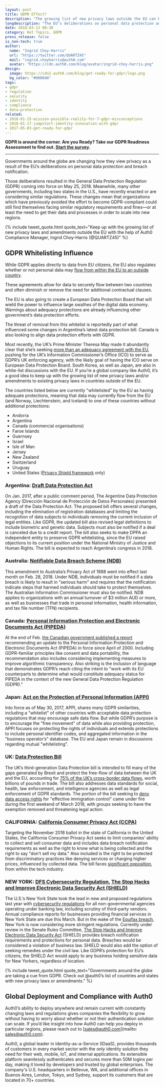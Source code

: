 ```yaml
---
layout: post
title: GDPR Effect?
description: "The growing list of new privacy laws outside the EU can be challenging. Auth0 provides a list of recently enacted laws or those under consideration."
longdescription: "The EU’s deliberations on personal data protection and data breach notification have changed the way governments around the world view privacy. The growing list of new privacy laws outside the EU can be challenging. Auth0 provides a list of recently enacted laws or those under consideration."
date: 2018-03-12 08:30
category: Hot Topics, GDPR
press_release: false
is_non-tech: true
author:
  name: "Ingrid Choy-Harris"
  url: "https://twitter.com/QUARTZ45"
  mail: "ingrid.choyharris@auth0.com"
  avatar: "https://cdn.auth0.com/blog/avatar/ingrid-choy-harris.png"
design:
  image: https://cdn2.auth0.com/blog/get-ready-for-gdpr/logo.png
  bg_color: "#000040"
tags:
- gdpr
- regulation
- security
- identity
- compliance
- data-protection
related:
- 2018-01-15-mission-possible-reality-for-7-gdpr-misconceptions
- 2018-01-17-jumpstart-identity-innovation-with-gdpr
- 2017-05-03-get-ready-for-gdpr
---
```


<div class="alert alert-info alert-icon">
  <i class="icon-budicon-500"></i>
  <strong>GDPR is around the corner. Are you Ready? Take our GDPR Readiness Assessment to find out. <a href="https://auth0.com/gdpr-assessment/tool-1">Start the survey</a>.</strong>
</div>

---

Governments around the globe are changing how they view privacy as a result of the EU’s deliberations on personal data protection and breach notification.

Those deliberations resulted in the General Data Protection Regulation (GDPR) coming into force on May 25, 2018. Meanwhile, many other governments, including two states in the U.S., have recently enacted or are considering similar regulations. These changes mean that organizations which have previously avoided the effort to become GDPR-compliant could still find themselves facing similar regulatory requirements and fines—or at least the need to get their data and processes in order to scale into new regions.

{% include tweet_quote.html quote_text="Keep up with the growing list of new privacy laws and amendments outside the EU with the help of Auth0 Compliance Manager, Ingrid Choy-Harris (@QUARTZ45)" %}

## GDPR Whitelisting Influence

While GDPR applies directly to data from EU citizens, the EU also regulates whether or not personal data may [flow from within the EU to an outside country](https://ec.europa.eu/info/law/law-topic/data-protection/data-transfers-outside-eu/adequacy-protection-personal-data-non-eu-countries_en).

These agreements allow for data to securely flow between two countries and often diminish or remove the need for additional contractual clauses.

The EU is also going to create a European Data Protection Board that will wield the power to influence large swathes of the digital data economy. Warnings about adequacy protections are already influencing other government’s data protection efforts.

The threat of removal from this whitelist is reportedly part of what influenced some changes in Argentina’s latest data protection bill. Canada is also looking to align data protection efforts with GDPR.

Most recently, the UK’s Prime Minister Theresa May made it abundantly clear that she’s seeking [more than an adequacy agreement with the EU](https://iapp.org/news/a/can-theresa-may-get-the-data-protection-deal-she-wants/), pushing for the UK’s Information Commissioner’s Office (ICO) to serve as GDPR’s UK enforcing agency, with the likely goal of having the ICO serve on European Data Protection Board. 
South Korea, as well as Japan, are also in white-list discussions with the EU. 
If you’re a global company like Auth0, it’s a good idea to keep up with the growing list of new privacy laws and/or amendments to existing privacy laws in countries outside of the EU. 

The countries listed below are currently "whitelisted" by the EU as having adequate protections, meaning that data may currently flow from the EU (and Norway, Liechtenstein, and Iceland) to one of these countries without additional protections: 

- Andorra
- Argentina
- Canada (commercial organisations)
- Faroe Islands
- Guernsey
- Israel
- Isle of Man
- Jersey
- New Zealand
- Switzerland
- Uruguay 
- United States ([Privacy Shield framework](https://ec.europa.eu/info/law/law-topic/data-protection/data-transfers-outside-eu/eu-us-privacy-shield_en) only)

### Argentina: [Draft Data Protection Act](https://iapp.org/news/a/gdpr-matchup-argentinas-draft-data-protection-act/#)

On Jan. 2017, after a public comment period, The Argentine Data Protection Agency (Dirección Nacional de Protección de Datos Personales) presented a draft of the Data Protection Act. The proposed bill offers several changes, including the elimination of registration databases and limiting the recognition of data subjects to individuals removing the current inclusion of legal entities. Like GDPR, the updated bill also revised legal definitions to include biometric and genetic data. Subjects must also be notified if a deal is canceled due to a credit report. The bill also seeks to make DPPA an independent entity to preserve GDPR whitelisting, since the EU raised objections to its current position under the National Ministry of Justice and Human Rights. The bill is expected to reach Argentina’s congress in 2018.

### Australia: [Notifiable Data Breach Scheme (NDB)](https://www.oaic.gov.au/privacy-law/privacy-act/notifiable-data-breaches-scheme)

This amendment to Australia’s Privacy Act of 1988 went into effect last month on Feb. 28, 2018. Under NDB, individuals must be notified if a data breach is likely to result in "serious harm" and requires that the notification indicate steps that harmed individuals should take to protect themselves. The Australian Information Commissioner must also be notified. NDB applies to organizations with an annual turnover of $3 million AUD or more, as well as businesses that trade in personal information, health information, and tax file number (TFN) recipients.

### Canada: [Personal Information Protection and Electronic Documents Act (PIPEDA)](https://www.priv.gc.ca/en/privacy-topics/privacy-laws-in-canada/the-personal-information-protection-and-electronic-documents-act-pipeda/)

At the end of Feb. [the Canadian government published a report](https://www.ourcommons.ca/DocumentViewer/en/42-1/ETHI/news-release/9691065) recommending an update to the Personal Information Protection and Electronic Documents Act (PIPEDA) in force since April of 2000. Including GDPR-familiar principles like consent and data portability, the recommendation also includes considering implementing measures to improve algorithmic transparency. Also striking is the inclusion of language that  demonstrates GDPR’s reach citing the intent to "work with its EU counterparts to determine what would constitute adequacy status for PIPEDA in the context of the new General Data Protection Regulation (GDPR)."

### Japan: [Act on the Protection of Personal Information (APPI)](https://iapp.org/news/a/matchup-gdpr-and-japans-act-on-the-protection-of-personal-information/)

Into force as of May 30, 2017, APPI, shares many GDPR similarities, including a "whitelist" of other countries with acceptable data protection regulations that may encourage safe data flow. 
But while GDPR’s purpose is to encourage the "free movement" of data while also providing protection, APPI focuses on protecting the rights of individuals and extends protections to include personal identifier codes, and aggregated information in the "business operator’s" database. The EU and Japan remain in discussions regarding mutual "whitelisting".

### UK: [Data Protection Bill](https://services.parliament.uk/bills/2017-19/dataprotection.html)

The UK’s third-generation Data Protection bill is intended to fill many of the gaps generated by Brexit and protect the free-flow of data between the UK and the EU, accounting for [75% of the UK’s cross-border data flows](https://www.gov.uk/government/uploads/system/uploads/attachment_data/file/639853/The_exchange_and_protection_of_personal_data.pdf), worth billions of pounds in trade. The bill also addresses data standards for social, health, law enforcement, and intelligence agencies as well as legal enforcement of GDPR standards. The portion of the bill seeking to [deny data access rights](https://www.theguardian.com/technology/2018/mar/05/home-office-immigration-data-access-eu-citizens-data-protection-bill) for "effective immigration control" came under fire during the first weekend of March 2018, with groups seeking to have the exemption removed and threatening legal action.

### CALIFORNIA: [California Consumer Privacy Act (CCPA)](https://www.caprivacy.org/inthenews/)

Targeting the November 2018 ballot in the state of California in the United States, the California Consumer Privacy Act seeks to limit companies’ ability to collect and sell consumer data and includes data breach notification requirements as well as the right to know what is being collected and the right to say "don’t sell my data." Also included is the right to be protected from discriminatory practices like denying services or charging higher prices, influenced by collected data. The bill faces [significant opposition](https://qz.com/1219254/california-democrats-are-trading-blows-with-silicon-valleys-libertarians-in-a-fight-for-the-left/), from within the tech industry.

### NEW YORK: [DFS Cybersecurity Regulation](http://www.dfs.ny.gov/about/press/pr1708281.htm), [The Stop Hacks and Improve Electronic Data Security Act (SHIELD)](https://www.nysenate.gov/legislation/bills/2017/s6933)

The U.S.’s New York State took the lead in new and proposed regulations last year with [cybersecurity regulations](http://www.dfs.ny.gov/legal/regulations/adoptions/dfsrf500txt.pdf) for all non-governmental agencies operating under banking law, including scrutiny of third-party vendors. Annual compliance reports for businesses providing financial services in New York State are due this March. But in the wake of the [Equifax breach](http://searchsecurity.techtarget.com/news/252436307/Equifax-data-breach-affected-24-million-more-consumers), New York is now considering more stringent regulations. Currently under review in the Senate Rules Committee, [The Stop Hacks and Improve Electronic Data Security Act](https://www.nysenate.gov/legislation/bills/2017/s6933) (SHIELD) provides breach notification requirements and protections for personal data. Breaches would be considered a violation of business law. SHIELD would also add the option of seeking remedies under the civil law. Like GDPR’s protection for EU’s citizens, the SHIELD Act would apply to any business holding sensitive data for New Yorkers, regardless of location.

{% include tweet_quote.html quote_text="Governments around the globe are taking a cue from GDPR. Check out @auth0’s list of countries and states with new privacy laws or amendments." %}

## Global Deployment and Compliance with Auth0

Auth0’s ability to deploy anywhere and remain current with constantly changing laws and regulations gives companies the flexibility to grow without having to worry about whether or not their authentication solution can scale. If you’d like insight into how Auth0 can help you deploy in particular regions, please reach out to [sales@auth0.com](mailto: sales@auth0.com).

Auth0, a global leader in Identity-as-a-Service (IDaaS), provides thousands of customers in every market sector with the only identity solution they need for their web, mobile, IoT, and internal applications. Its extensible platform seamlessly authenticates and secures more than 50M logins per day, making it loved by developers and trusted by global enterprises. The company's U.S. headquarters in Bellevue, WA, and additional offices in Buenos Aires, London, Tokyo, and Sydney, support its customers that are located in 70+ countries.
